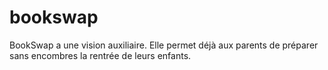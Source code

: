 # bookswap

BookSwap a une vision auxiliaire. Elle permet déjà aux parents de préparer sans encombres la rentrée de leurs enfants.
